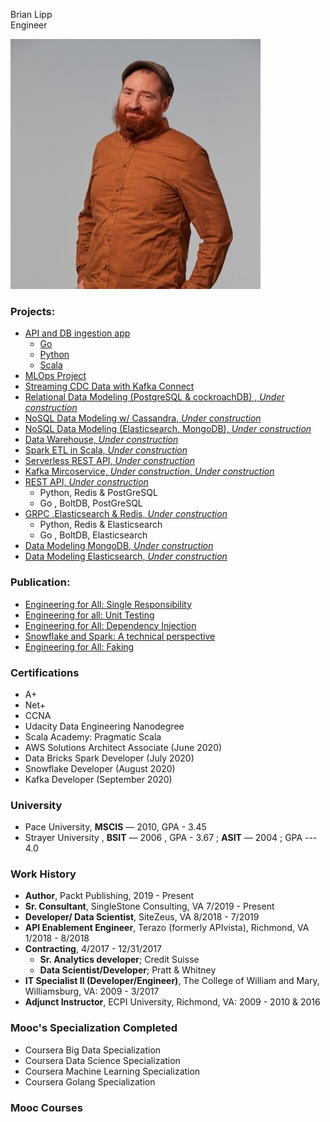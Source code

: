 Brian Lipp   
Engineer

![Me](headshot_small.jpeg)

### Projects:

* [API and DB ingestion app](https://github.com/bclipp/api_db_ingestion)
   * [Go](https://github.com/bclipp/api_db_ingestion/tree/master/go)  
   * [Python](https://github.com/bclipp/api_db_ingestion/tree/master/python)  
   * [Scala](https://github.com/bclipp/api_db_ingestion/tree/master/scala)  
* [MLOps Project](https://github.com/bclipp/mlpipeline_jenkins)  
* [Streaming CDC Data with Kafka Connect](https://github.com/bclipp/streaming_data_postgresql)
* [Relational Data Modeling (PostgreSQL & cockroachDB) , *Under construction*](https://github.com/bclipp/relational_data_modeling)
* [NoSQL Data Modeling w/ Cassandra, *Under construction*](https://github.com/bclipp/cassandra_modeling)
* [NoSQL Data Modeling (Elasticsearch, MongoDB), *Under construction*](https://github.com/bclipp/nosql_data_modeling)
* [Data Warehouse, *Under construction*](https://github.com/bclipp/datawarehouse)  
* [Spark ETL in Scala, *Under construction*](https://github.com/bclipp/spark_etl)  
* [Serverless REST API, *Under construction*](https://github.com/bclipp/serverless_rest)
* [Kafka Mircoservice, *Under construction*, *Under construction*](https://github.com/bclipp/kafka_microservice)
* [REST API, *Under construction*](https://github.com/bclipp/rest_grocery)  
    * Python, Redis & PostGreSQL  
    * Go , BoltDB, PostGreSQL  
* [GRPC ,Elasticsearch & Redis, *Under construction*](https://github.com/bclipp/grpc_app)  
    * Python, Redis & Elasticsearch  
    * Go , BoltDB, Elasticsearch  
* [Data Modeling MongoDB, *Under construction*](https://github.com/bclipp/modeling_mongodb)
* [Data Modeling Elasticsearch, *Under construction*](https://github.com/bclipp/modeling_elasticsearch)

### Publication:


 * [Engineering for All: Single Responsibility](https://link.medium.com/dHEeBp2mf4)
 * [Engineering for all: Unit Testing](https://link.medium.com/iaMqhEwkd4)
 * [Engineering for All: Dependency Injection](https://link.medium.com/VlcbYxl6g6)   
 * [Snowflake and Spark: A technical perspective](https://link.medium.com/FbRABls6g6)  
 * [Engineering for All: Faking](https://link.medium.com/elkgGsv6g6)

 ### Certifications

 * A+
 * Net+
 * CCNA
 * Udacity Data Engineering Nanodegree
 * Scala Academy: Pragmatic Scala
 * AWS Solutions Architect Associate (June 2020)
 * Data Bricks Spark Developer (July 2020)
 * Snowflake Developer (August 2020)
 * Kafka Developer (September 2020)

 ### University

* Pace University, **MSCIS** — 2010, GPA - 3.45  
* Strayer University , **BSIT** — 2006 , GPA - 3.67 ; **ASIT** — 2004 ; GPA --- 4.0

### Work History
* **Author**, Packt Publishing, 2019 - Present
* **Sr. Consultant**, SingleStone Consulting, VA 7/2019 - Present
* **Developer/ Data Scientist**, SiteZeus, VA 8/2018 - 7/2019
* **API Enablement Engineer**, Terazo  (formerly APIvista), Richmond, VA 1/2018 - 8/2018
* **Contracting**, 4/2017 - 12/31/2017
  * **Sr. Analytics developer**; Credit Suisse
  * **Data Scientist/Developer**; Pratt & Whitney
* **IT Specialist II (Developer/Engineer)**, The College of William and Mary, Williamsburg, VA: 2009 - 3/2017
* **Adjunct Instructor**, ECPI University, Richmond, VA: 2009 - 2010 & 2016

 ### Mooc's Specialization Completed

 * Coursera Big Data Specialization
 * Coursera Data Science Specialization
 * Coursera Machine Learning Specialization
 * Coursera Golang Specialization

 ### Mooc Courses
